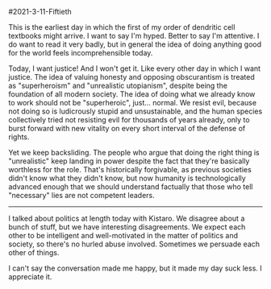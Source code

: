 #2021-3-11-Fiftieth

This is the earliest day in which the first of my order of dendritic cell textbooks might arrive.  I want to say I'm hyped.  Better to say I'm attentive.  I do want to read it very badly, but in general the idea of doing anything good for the world feels incomprehensible today.

Today, I want justice!  And I won't get it.  Like every other day in which I want justice.  The idea of valuing honesty and opposing obscurantism is treated as "superheroism" and "unrealistic utopianism", despite being the foundation of all modern society.  The idea of doing what we already know to work should not be "superheroic", just... normal.  We resist evil, because not doing so is ludicrously stupid and unsustainable, and the human species collectively tried not resisting evil for thousands of years already, only to burst forward with new vitality on every short interval of the defense of rights.

Yet we keep backsliding.  The people who argue that doing the right thing is "unrealistic" keep landing in power despite the fact that they're basically worthless for the role.  That's historically forgivable, as previous societies didn't know what they didn't know, but now humanity is technologically advanced enough that we should understand factually that those who tell "necessary" lies are not competent leaders.

---

I talked about politics at length today with Kistaro.  We disagree about a bunch of stuff, but we have interesting disagreements.  We expect each other to be intelligent and well-motivated in the matter of politics and society, so there's no hurled abuse involved.  Sometimes we persuade each other of things.

I can't say the conversation made me happy, but it made my day suck less.  I appreciate it.
